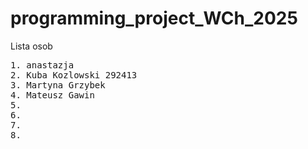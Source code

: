 # programming_project_WCh_2025

Lista osob
<pre>
1. anastazja
2. Kuba Kozlowski 292413
3. Martyna Grzybek
4. Mateusz Gawin
5.
6.
7.
8.
</pre>
